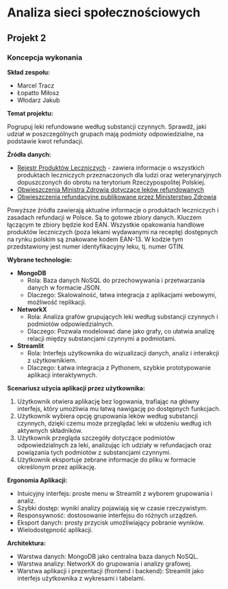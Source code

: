 # Analiza sieci społecznościowych
## Projekt 2

### Koncepcja wykonania

**Skład zespołu:**

-   Marcel Tracz
-   Łopatto Miłosz
-   Włodarz Jakub

**Temat projektu:**

Pogrupuj leki refundowane według substancji czynnych. Sprawdź, jaki udział w poszczególnych grupach mają podmioty odpowiedzialne, na podstawie kwot refundacji.

**Źródła danych:**

-   [Rejestr Produktów Leczniczych](https://rejestry.ezdrowie.gov.pl/registry/rpl) - zawiera informacje o wszystkich produktach leczniczych przeznaczonych dla ludzi oraz weterynaryjnych dopuszczonych do obrotu na terytorium Rzeczypospolitej Polskiej.
-   [Obwieszczenia Ministra Zdrowia dotyczące leków refundowanych](https://archiwum.mz.gov.pl/leki/refundacja/lista-lekow-refundowanych-obwieszczenia-ministra-zdrowia/)
-   [Obwieszczenia refundacyjne publikowane przez Ministerstwo Zdrowia](https://ezdrowie.gov.pl/portal/home/dla-podmiotow-leczniczych/narzedzie-pomagajace-okreslic-poziom-refundacji)

Powyższe źródła zawierają aktualne informacje o produktach leczniczych i zasadach refundacji w Polsce. Są to gotowe zbiory danych. Kluczem łączącym te zbiory będzie kod EAN. Wszystkie opakowania handlowe produktów leczniczych (poza lekami wydawanymi na receptę) dostępnych na rynku polskim są znakowane kodem EAN-13. W kodzie tym przedstawiony jest numer identyfikacyjny leku, tj. numer GTIN.

**Wybrane technologie:**

-   **MongoDB**
    -   Rola: Baza danych NoSQL do przechowywania i przetwarzania danych w formacie JSON.
    -   Dlaczego: Skalowalność, łatwa integracja z aplikacjami webowymi, możliwość replikacji.
-   **NetworkX**
    -   Rola: Analiza grafów grupujących leki według substancji czynnych i podmiotów odpowiedzialnych.
    -   Dlaczego: Pozwala modelować dane jako grafy, co ułatwia analizę relacji między substancjami czynnymi a podmiotami.
-   **Streamlit**
    -   Rola: Interfejs użytkownika do wizualizacji danych, analiz i interakcji z użytkownikiem.
    -   Dlaczego: Łatwa integracja z Pythonem, szybkie prototypowanie aplikacji interaktywnych.

**Scenariusz użycia aplikacji przez użytkownika:**

1. Użytkownik otwiera aplikację bez logowania, trafiając na główny interfejs, który umożliwia mu łatwą nawigację po dostępnych funkcjach.
2. Użytkownik wybiera opcję grupowania leków według substancji czynnych, dzięki czemu może przeglądać leki w ułożeniu według ich aktywnych składników.
3. Użytkownik przegląda szczegóły dotyczące podmiotów odpowiedzialnych za leki, analizując ich udziały w refundacjach oraz powiązania tych podmiotów z substancjami czynnymi.
4. Użytkownik eksportuje zebrane informacje do pliku w formacie określonym przez aplikację.

**Ergonomia Aplikacji:**

-   Intuicyjny interfejs: proste menu w Streamlit z wyborem grupowania i analiz.
-   Szybki dostęp: wyniki analizy pojawiają się w czasie rzeczywistym.
-   Responsywność: dostosowanie interfejsu do różnych urządzeń.
-   Eksport danych: prosty przycisk umożliwiający pobranie wyników.
-   Wielodostępność aplikacji.

**Architektura:**

-   Warstwa danych: MongoDB jako centralna baza danych NoSQL.
-   Warstwa analizy: NetworkX do grupowania i analizy grafowej.
-   Warstwa aplikacji i prezentacji (frontend i backend): Streamlit jako interfejs użytkownika z wykresami i tabelami.